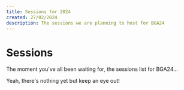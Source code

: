 ```yaml
---
title: Sessions for 2024
created: 27/02/2024
description: The sessions we are planning to host for BGA24
---
```

# Sessions

The moment you've all been waiting for, the sessions list for BGA24...

Yeah, there's nothing yet but keep an eye out!